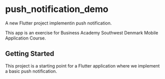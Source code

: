 # push_notification_demo

A new Flutter project implementin push notification.

This app is an exercise for Business Academy Southwest Denmark Mobile Application Course.

## Getting Started

This project is a starting point for a Flutter application where we implement a basic push notification.


